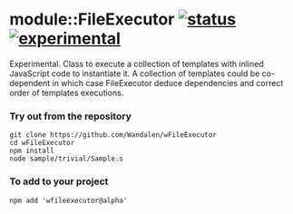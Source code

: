 
# module::FileExecutor [![status](https://github.com/Wandalen/wFileExecutor/actions/workflows/StandardPublish.yml/badge.svg)](https://github.com/Wandalen/wFileExecutor/actions/workflows/StandardPublish.yml) [![experimental](https://img.shields.io/badge/stability-experimental-orange.svg)](https://github.com/emersion/stability-badges#experimental)

Experimental. Class to execute a collection of templates with inlined JavaScript code to instantiate it. A collection of templates could be co-dependent in which case FileExecutor deduce dependencies and correct order of templates executions.

### Try out from the repository
```
git clone https://github.com/Wandalen/wFileExecutor
cd wFileExecutor
npm install
node sample/trivial/Sample.s
```

### To add to your project
```
npm add 'wfileexecutor@alpha'
```



























































































